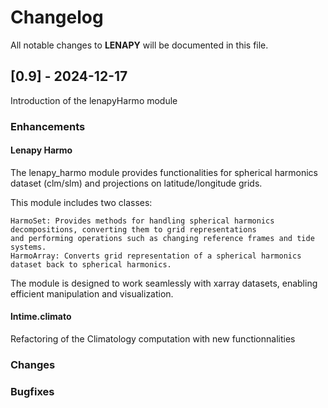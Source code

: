 # Changelog

All notable changes to **LENAPY** will be documented in this file.

## [0.9] - 2024-12-17
Introduction of the lenapyHarmo module

### Enhancements

#### Lenapy Harmo
The lenapy_harmo module provides functionalities for spherical harmonics dataset (clm/slm) and
projections on latitude/longitude grids.

This module includes two classes:

    HarmoSet: Provides methods for handling spherical harmonics decompositions, converting them to grid representations
    and performing operations such as changing reference frames and tide systems.
    HarmoArray: Converts grid representation of a spherical harmonics dataset back to spherical harmonics.

The module is designed to work seamlessly with xarray datasets, enabling efficient manipulation and visualization.

#### lntime.climato
Refactoring of the Climatology computation with new functionnalities 

### Changes

### Bugfixes
